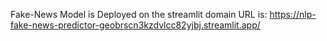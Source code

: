 Fake-News Model is Deployed on the streamlit domain
URL is: https://nlp-fake-news-predictor-geobrscn3kzdvlcc82yjbj.streamlit.app/
